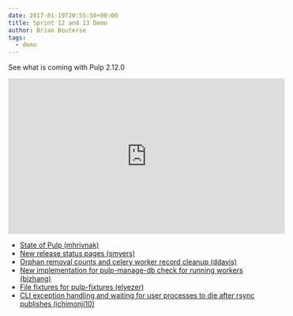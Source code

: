 ```yaml
---
date: 2017-01-19T20:55:50+00:00
title: Sprint 12 and 13 Demo
author: Brian Bouterse
tags:
  - demo
---
```

<!-- more -->
See what is coming with Pulp 2.12.0

<iframe width="560" height="315" src="https://www.youtube.com/embed/ZPAGBGwsS2k" frameborder="0" allowfullscreen></iframe>

* [State of Pulp (mhrivnak)](https://www.youtube.com/watch?v=ZPAGBGwsS2k&t=1m22s)
* [New release status pages (smyers)](https://www.youtube.com/watch?v=ZPAGBGwsS2k&t=7m25s)
* [Orphan removal counts and celery worker record cleanup (ddavis)](https://www.youtube.com/watch?v=ZPAGBGwsS2k&t=10m6s)
* [New implementation for pulp-manage-db check for running workers (bizhang)](https://www.youtube.com/watch?v=ZPAGBGwsS2k&t=13m12s)
* [File fixtures for pulp-fixtures (elyezer)](https://www.youtube.com/watch?v=ZPAGBGwsS2k&t=16m20s)
* [CLI exception handling and waiting for user processes to die after rsync publishes (ichimonji10)](https://www.youtube.com/watch?v=ZPAGBGwsS2k&t=22m0s)
